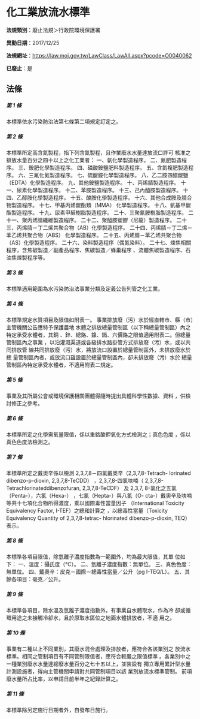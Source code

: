 # 化工業放流水標準

**法規類別**：廢止法規＞行政院環境保護署

**異動日期**：2017/12/25  

**法規網址**：https://law.moj.gov.tw/LawClass/LawAll.aspx?pcode=O0040062

**已廢止**：是



## 法條
##### 第 1 條
本標準依水污染防治法第七條第二項規定訂定之。

##### 第 2 條
本標準所定高含氮製程，指下列含氮製程，且作業廢水水量達放流口許可
核准之排放水量百分之四十以上之化工業者：
一、氨化學製造程序。
二、氮肥製造程序。
三、銨肥化學製造程序。
四、磷酸銨鹽肥料製造程序。
五、含氮複肥製造程序。
六、三氟化氮製造程序。
七、硫酸銨化學製造程序。
八、乙二胺四醋酸鹽（EDTA）化學製造程序。
九、其他銨鹽製造程序。
十、丙烯腈製造程序。
十一、尿素化學製造程序。
十二、苯胺製造程序。
十三、己內醯胺製造程序。
十四、乙醇胺化學製造程序。
十五、酸胺化學製造程序。
十六、其他合成胺及腈合物製造程序。
十七、甲基丙烯酸酯類（MMA） 化學製造程序。
十八、氨基甲酸酯製造程序。
十九、尿素甲醛樹脂製造程序。
二十、三聚氰胺樹脂製造程序。
二十一、聚丙烯腈纖維製造程序。
二十二、聚醯胺塑膠（尼龍）製造程序。
二十三、丙烯腈－丁二烯共聚合物（AB）化學製造程序。
二十四、丙烯腈－丁二烯－苯乙烯共聚合物（ABS） 化學製造程序。
二十五、丙烯腈－苯乙烯共聚合物（AS）化學製造程序。
二十六、染料製造程序（偶氮染料）。
二十七、煉焦相關程序，含焦碳製造／副產品程序、焦碳製造／蜂巢程序
        、流體焦碳製造程序、石油焦煉製程序等。

##### 第 3 條
本標準適用範圍為水污染防治法事業分類及定義公告列管之化工業。

##### 第 4 條
本標準規定水質項目及限值如附表一。
事業排放廢（污）水於經直轄市、縣（市）主管機關公告應特予保護農地
水體之排放總量管制區（以下稱總量管制區）內之特定承受水體者，其銅
、鋅、總鉻、鎳、鎘、六價鉻之限值適用附表二。但總量管制區內之事業
，以沿灌溉渠道或各級排水路掛管方式排放廢（污）水，或以共同排放管
線共同排放廢（污）水，將放流口設置於總量管制區外，未排放廢水於總
量管制區內者，或放流口雖設置於總量管制區內，卻未排放廢（污）水於
總量管制區內特定承受水體者，不適用附表二規定。

##### 第 5 條
事業及其所屬公會或環境保護相關團體得隨時提出具體科學性數據、資料
，供檢討修正之參考。

##### 第 6 條
本標準所定之化學需氧量限值，係以重鉻酸鉀氧化方式檢測之；真色色度
，係以真色色度法檢測之。

##### 第 7 條
本標準所定之戴奧辛係以檢測 2,3,7,8－四氯戴奧辛（2,3,7,8-Tetrach-
lorinated dibenzo-p-dioxin, 2,3,7,8-TeCDD） ，2,3,7,8-四氯呋喃（
2,3,7,8-Tetrachlorinateddibenzofuran, 2,3,7,8-TeCDF） 及  2,3,7,
8-氯化之五氯（Penta-），六氯（Hexa-） ，七氯（Hepta-）與八氯（O-
cta-）戴奧辛及呋喃等共十七項化合物所得濃度，乘以國際毒性當量因子
（International Toxicity Equivalency Factor, I-TEF）之總和計算之
，以總毒性當量（Toxicity Equivalency Quantity of 2,3,7,8-tetrac-
hlorinated dibenzo-p-dioxin, TEQ）表示。

##### 第 8 條
本標準各項目限值，除氫離子濃度指數為一範圍外，均為最大限值，其單
位如下：
一、溫度：攝氏度（℃）。
二、氫離子濃度指數：無單位。
三、真色色度：無單位。
四、戴奧辛：皮克－國際－總毒性當量／公升（pg I-TEQ/L）。
五、其餘各項目：毫克／公升。

##### 第 9 條
本標準各項目，除水溫及氫離子濃度指數外，有事業自水體取水，作為冷
卻或循環用途之未接觸冷卻水，且於原取水區位之地面水體排放者，不適
用之。

##### 第 10 條
事業有二種以上不同業別，其廢水混合處理及排放者，應符合各該業別之
放流水標準。相同之管制項目有不同管制限值者，應符合較嚴之限值標準
。各業別中之一種業別廢水水量達總廢水量百分之七十五以上，並裝設有
獨立專用累計型水量計測設施者，得向主管機關申請對共同管制項目以該
業別放流水標準管制。
前項廢水量所占比率，以申請日前半年之紀錄計算之。

##### 第 11 條
本標準除另定施行日期者外，自發布日施行。



